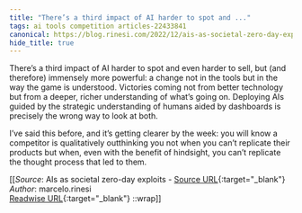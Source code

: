 ```yaml
---
title: "There’s a third impact of AI harder to spot and ..."
tags: ai tools competition articles-22433841
canonical: https://blog.rinesi.com/2022/12/ais-as-societal-zero-day-exploits/
hide_title: true
---
```


There’s a third impact of AI harder to spot and even harder to sell, but (and therefore) immensely more powerful: a change not in the tools but in the way the game is understood. Victories coming not from better technology but from a deeper, richer understanding of what’s going on. Deploying AIs guided by the strategic understanding of humans aided by dashboards is precisely the wrong way to look at both.

I’ve said this before, and it’s getting clearer by the week: you will know a competitor is qualitatively outthinking you not when you can’t replicate their products but when, even with the benefit of hindsight, you can’t replicate the thought process that led to them.


[[_Source_: AIs as societal zero-day exploits - [Source URL](https://blog.rinesi.com/2022/12/ais-as-societal-zero-day-exploits/){:target="_blank"}<br>
_Author_: marcelo.rinesi<br>
[Readwise URL](https://readwise.io/open/441596320){:target="_blank"}
::wrap]]